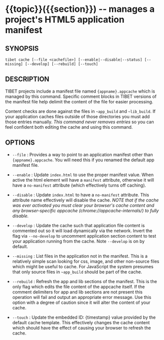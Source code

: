 {{topic}}({{section}}) -- manages a project's HTML5 application manifest
=============================================

## SYNOPSIS

    tibet cache [--file <cachefile>] [--enable|--disable|--status] [--missing] [--develop] [--rebuild] [--touch]

## DESCRIPTION

TIBET projects include a manifest file named `{appname}.appcache` which is
managed by this command. Specific comment blocks in TIBET versions of the
manifest file help delimit the content of the file for easier processing.

Content checks are done against the files in `~app_build` and `~lib_build`.
If your application caches files outside of those directories you
must add those entries manually. *This command never removes entries* so
you can feel confident both editing the cache and using this command.

## OPTIONS

  * `--file` :
    Provides a way to point to an application manifest other than
`{appname}.appcache`. You will need this if you renamed the default app manifest
file.

  * `--enable` :
    Update `index.html` to use the proper manifest value. When active the html
element will have a `manifest` attribute, otherwise it will have a `no-manifest`
attribute (which effectively turns off caching).

  * `--disable` :
    Update `index.html` to have a `no-manifest` attribute. This attribute name
effectively will disable the cache. *NOTE that if the cache was ever activated
you must clear your browser's cache content and any browser-specific appcache
(chrome://appcache-internals/) to fully disable.*

  * `--develop` :
    Update the cache such that application file content is commented out so it
will load dynamically via the network. Invert the flag via `--no-develop` to
uncomment application section content to test your application running from the
cache. Note `--develop` is on by default.

  * `--missing` :
    List files in the application not in the manifest. This is a relatively
simple scan looking for css, image, and other non-source files which might be
useful to cache. For JavaScript the system presumes that only source files in
`~app_build` should be part of the cache.

  * `--rebuild` :
    Refresh the app and lib sections of the manifest. This is the only flag
which edits the file content of the appcache itself. If the comment delimiters
for app and lib sections are not present this operation will fail and output an
appropriate error message. Use this option with a degree of caution since it
will alter the content of your cache.

  * `--touch` : Update the embedded ID: {timestamp} value provided by the
default cache template. This effectively changes the cache content which
should have the effect of causing your browser to refresh the cache.

